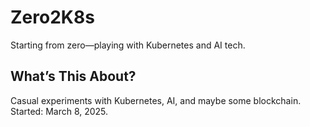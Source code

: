 # Zero2K8s
Starting from zero—playing with Kubernetes and AI tech.

## What’s This About?
Casual experiments with Kubernetes, AI, and maybe some blockchain. Started: March 8, 2025.